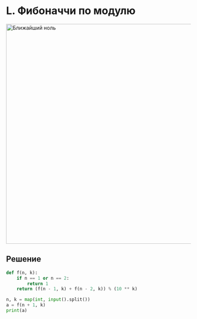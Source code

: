 # L. Фибоначчи по модулю

<img src="https://github.com/PavelKirushev/yandex/assets/137924137/23c42589-933a-4e3f-9ef3-81895c905a9f" alt="Ближайший ноль" width="600">

## Решение
```python
def f(n, k):
    if n == 1 or n == 2:
        return 1
    return (f(n - 1, k) + f(n - 2, k)) % (10 ** k)

n, k = map(int, input().split())
a = f(n + 1, k)
print(a)
```
